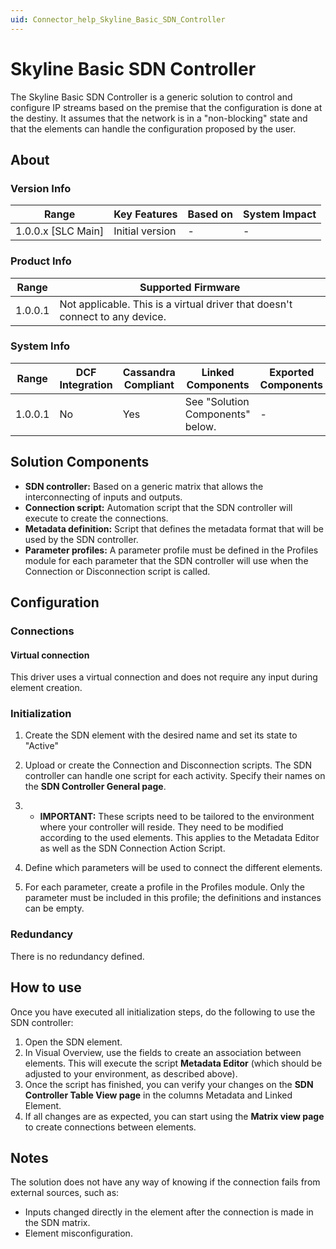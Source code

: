 ```yaml
---
uid: Connector_help_Skyline_Basic_SDN_Controller
---
```


# Skyline Basic SDN Controller

The Skyline Basic SDN Controller is a generic solution to control and configure IP streams based on the premise that the configuration is done at the destiny. It assumes that the network is in a "non-blocking" state and that the elements can handle the configuration proposed by the user.

## About

### Version Info

| **Range**            | **Key Features** | **Based on** | **System Impact** |
|----------------------|------------------|--------------|-------------------|
| 1.0.0.x \[SLC Main\] | Initial version  | \-           | \-                |

### Product Info

| **Range** | **Supported Firmware**                                                       |
|-----------|------------------------------------------------------------------------------|
| 1.0.0.1   | Not applicable. This is a virtual driver that doesn't connect to any device. |

### System Info

| **Range** | **DCF Integration** | **Cassandra Compliant** | **Linked Components**            | **Exported Components** |
|-----------|---------------------|-------------------------|----------------------------------|-------------------------|
| 1.0.0.1   | No                  | Yes                     | See "Solution Components" below. | \-                      |

## Solution Components

- **SDN controller:** Based on a generic matrix that allows the interconnecting of inputs and outputs.
- **Connection script:** Automation script that the SDN controller will execute to create the connections.
- **Metadata definition:** Script that defines the metadata format that will be used by the SDN controller.
- **Parameter profiles:** A parameter profile must be defined in the Profiles module for each parameter that the SDN controller will use when the Connection or Disconnection script is called.

## Configuration

### Connections

#### Virtual connection

This driver uses a virtual connection and does not require any input during element creation.

### Initialization

1.  Create the SDN element with the desired name and set its state to "Active"

2.  Upload or create the Connection and Disconnection scripts. The SDN controller can handle one script for each activity. Specify their names on the **SDN Controller General page**.

3.  - **IMPORTANT:** These scripts need to be tailored to the environment where your controller will reside. They need to be modified according to the used elements. This applies to the Metadata Editor as well as the SDN Connection Action Script.

4.  Define which parameters will be used to connect the different elements.

5.  For each parameter, create a profile in the Profiles module. Only the parameter must be included in this profile; the definitions and instances can be empty.

### Redundancy

There is no redundancy defined.

## How to use

Once you have executed all initialization steps, do the following to use the SDN controller:

1.  Open the SDN element.
2.  In Visual Overview, use the fields to create an association between elements. This will execute the script **Metadata Editor** (which should be adjusted to your environment, as described above).
3.  Once the script has finished, you can verify your changes on the **SDN Controller Table View page** in the columns Metadata and Linked Element.
4.  If all changes are as expected, you can start using the **Matrix view page** to create connections between elements.

## Notes

The solution does not have any way of knowing if the connection fails from external sources, such as:

- Inputs changed directly in the element after the connection is made in the SDN matrix.
- Element misconfiguration.
